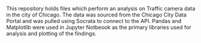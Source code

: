 This repository holds files which perform an analysis on Traffic camera data in the city of Chicago. The data was sourced from the Chicago City Data Portal and was pulled using Socrata to connect to the API. Pandas and Matplotlib were used in Jupyter Notbeook as the primary libraries used for analysis and plotting of the findings.
